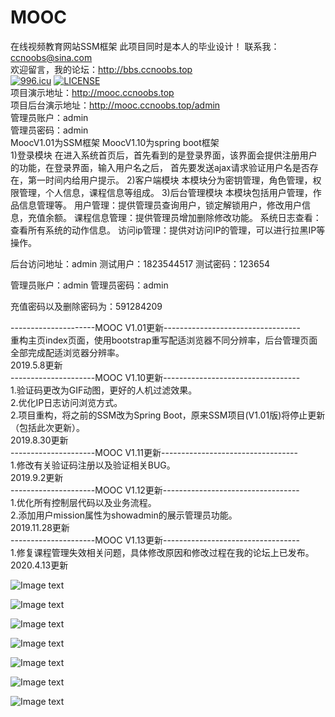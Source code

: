 # MOOC
在线视频教育网站SSM框架
此项目同时是本人的毕业设计！
联系我：ccnoobs@sina.com<br>
欢迎留言，我的论坛：http://bbs.ccnoobs.top<br>
[![996.icu](https://img.shields.io/badge/link-996.icu-red.svg)](https://996.icu)
[![LICENSE](https://img.shields.io/badge/license-Anti%20996-blue.svg)](https://github.com/996icu/996.ICU/blob/master/LICENSE)
<br>
项目演示地址：http://mooc.ccnoobs.top<br>
项目后台演示地址：http://mooc.ccnoobs.top/admin<br>
管理员账户：admin<br>
管理员密码：admin<br>
MoocV1.01为SSM框架 MoocV1.10为spring boot框架<br>
1)登录模块
在进入系统首页后，首先看到的是登录界面，该界面会提供注册用户的功能，在登录界面，输入用户名之后，
首先要发送ajax请求验证用户名是否存在，第一时间内给用户提示。
2)客户端模块
本模块分为密钥管理，角色管理，权限管理，个人信息，课程信息等组成。
3)后台管理模块
本模块包括用户管理，作品信息管理等。
用户管理：提供管理员查询用户，锁定解锁用户，修改用户信息，充值余额。
课程信息管理：提供管理员增加删除修改功能。
系统日志查看：查看所有系统的动作信息。
访问ip管理：提供对访问IP的管理，可以进行拉黑IP等操作。

后台访问地址：admin
测试用户：1823544517
测试密码：123654

管理员账户：admin
管理员密码：admin

充值密码以及删除密码为：591284209

---------------------MOOC V1.01更新----------------------------------<br>
重构主页index页面，使用bootstrap重写配适浏览器不同分辨率，后台管理页面全部完成配适浏览器分辨率。<br>
2019.5.8更新<br>
---------------------MOOC V1.10更新----------------------------------<br>
1.验证码更改为GIF动图，更好的人机过滤效果。<br>
2.优化IP日志访问浏览方式。<br>
2.项目重构，将之前的SSM改为Spring Boot，原来SSM项目(V1.01版)将停止更新（包括此次更新）。<br>
2019.8.30更新<br>
---------------------MOOC V1.11更新----------------------------------<br>
1.修改有关验证码注册以及验证相关BUG。<br>
2019.9.2更新<br>
---------------------MOOC V1.12更新----------------------------------<br>
1.优化所有控制层代码以及业务流程。<br>
2.添加用户mission属性为showadmin的展示管理员功能。<br>
2019.11.28更新<br>
---------------------MOOC V1.13更新----------------------------------<br>
1.修复课程管理失效相关问题，具体修改原因和修改过程在我的论坛上已发布。<br>
2020.4.13更新<br>

![Image text](https://raw.githubusercontent.com/yourmaileyes/MOOC/master/WebContent/show/1.png)



![Image text](https://raw.githubusercontent.com/yourmaileyes/MOOC/master/WebContent/show/3.png)

![Image text](https://raw.githubusercontent.com/yourmaileyes/MOOC/master/WebContent/show/4.png)

![Image text](https://raw.githubusercontent.com/yourmaileyes/MOOC/master/WebContent/show/5.png)

![Image text](https://raw.githubusercontent.com/yourmaileyes/MOOC/master/WebContent/show/6.png)

![Image text](https://raw.githubusercontent.com/yourmaileyes/MOOC/master/WebContent/show/7.png)

![Image text](https://raw.githubusercontent.com/yourmaileyes/MOOC/master/WebContent/show/8.png)
